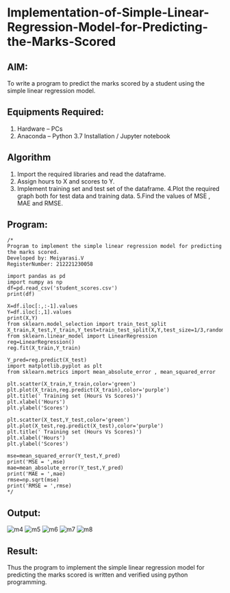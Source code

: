 # Implementation-of-Simple-Linear-Regression-Model-for-Predicting-the-Marks-Scored

## AIM:
To write a program to predict the marks scored by a student using the simple linear regression model.

## Equipments Required:
1. Hardware – PCs
2. Anaconda – Python 3.7 Installation / Jupyter notebook

## Algorithm
1. Import the required libraries and read the dataframe.
2. Assign hours to X and scores to Y.
3. Implement training set and test set of the dataframe.
4.Plot the required graph both for test data and training data.
5.Find the values of MSE , MAE and RMSE.

## Program:
```
/*
Program to implement the simple linear regression model for predicting the marks scored.
Developed by: Meiyarasi.V
RegisterNumber: 212221230058

import pandas as pd
import numpy as np
df=pd.read_csv('student_scores.csv')
print(df)

X=df.iloc[:,:-1].values
Y=df.iloc[:,1].values
print(X,Y)
from sklearn.model_selection import train_test_split
X_train,X_test,Y_train,Y_test=train_test_split(X,Y,test_size=1/3,random_state=0)
from sklearn.linear_model import LinearRegression
reg=LinearRegression()
reg.fit(X_train,Y_train)

Y_pred=reg.predict(X_test)
import matplotlib.pyplot as plt
from sklearn.metrics import mean_absolute_error , mean_squared_error

plt.scatter(X_train,Y_train,color='green')
plt.plot(X_train,reg.predict(X_train),color='purple')
plt.title(' Training set (Hours Vs Scores)')
plt.xlabel('Hours')
plt.ylabel('Scores')

plt.scatter(X_test,Y_test,color='green')
plt.plot(X_test,reg.predict(X_test),color='purple')
plt.title(' Training set (Hours Vs Scores)')
plt.xlabel('Hours')
plt.ylabel('Scores')

mse=mean_squared_error(Y_test,Y_pred)
print('MSE = ',mse)
mae=mean_absolute_error(Y_test,Y_pred)
print('MAE = ',mae)
rmse=np.sqrt(mse)
print('RMSE = ',rmse)
*/
```

## Output:
![m4](https://user-images.githubusercontent.com/94748389/192093643-be9a12e6-5867-477a-9662-6a41bbb248b3.png)
![m5](https://user-images.githubusercontent.com/94748389/192093653-f3b88dca-c965-4279-a758-98ab506c2ac2.png)
![m6](https://user-images.githubusercontent.com/94748389/192093668-6d4b3884-8865-4a70-9672-9b0e25c84292.png)
![m7](https://user-images.githubusercontent.com/94748389/192093680-33a2b35f-58bc-42e7-8a97-8d95f897d4f3.png)
![m8](https://user-images.githubusercontent.com/94748389/192093688-56e3f998-4339-4558-9579-0f21e908af62.png)




## Result:
Thus the program to implement the simple linear regression model for predicting the marks scored is written and verified using python programming.
